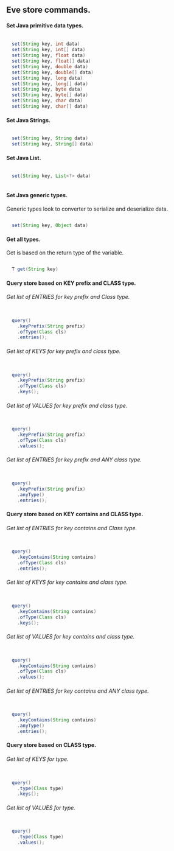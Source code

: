 ## Eve store commands.

#### Set Java primitive data types.

```java
  
  set(String key, int data)
  set(String key, int[] data)
  set(String key, float data)
  set(String key, float[] data)
  set(String key, double data)
  set(String key, double[] data)
  set(String key, long data)
  set(String key, long[] data)
  set(String key, byte data)
  set(String key, byte[] data)
  set(String key, char data)
  set(String key, char[] data)

```

#### Set Java Strings.

```java

  set(String key, String data)
  set(String key, String[] data)

```

#### Set Java List.

```java

  set(String key, List<?> data)
  
```

#### Set Java generic types.

Generic types look to converter to serialize and deserialize data.

```java

  set(String key, Object data)

```

#### Get all types.

Get is based on the return type of the variable.

```java

  T get(String key)

```

#### Query store based on KEY prefix and CLASS type.

###### Get list of ENTRIES for key prefix and Class type.

```java 

  query()
    .keyPrefix(String prefix)
    .ofType(Class cls)
    .entries();

```

###### Get list of KEYS for key prefix and class type.

```java 

  query()
    .keyPrefix(String prefix)
    .ofType(Class cls)
    .keys();

```

###### Get list of VALUES for key prefix and class type.

```java 

  query()
    .keyPrefix(String prefix)
    .ofType(Class cls)
    .values();

```

###### Get list of ENTRIES for key prefix and ANY class type.

```java 

  query()
    .keyPrefix(String prefix)
    .anyType()
    .entries();

```

#### Query store based on KEY contains and CLASS type.

###### Get list of ENTRIES for key contains and Class type.

```java 

  query()
    .keyContains(String contains)
    .ofType(Class cls)
    .entries();

```

###### Get list of KEYS for key contains and class type.

```java 

  query()
    .keyContains(String contains)
    .ofType(Class cls)
    .keys();

```

###### Get list of VALUES for key contains and class type.

```java 

  query()
    .keyContains(String contains)
    .ofType(Class cls)
    .values();

```

###### Get list of ENTRIES for key contains and ANY class type.

```java 

  query()
    .keyContains(String contains)
    .anyType()
    .entries();

```

#### Query store based on CLASS type.

###### Get list of KEYS for type.

```java

  query()
    .type(Class type)
    .keys();

```

###### Get list of VALUES for type.

```java

  query()
    .type(Class type)
    .values();

```
